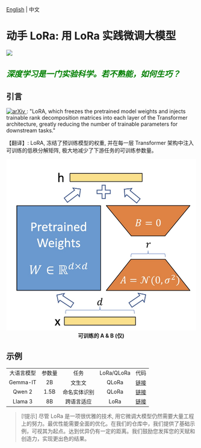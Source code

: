 [English](README.md) | 中文
<h1>动手 LoRa: 用 LoRa 实践微调大模型</h1>
<img src="https://img.shields.io/badge/License-Apache_2.0-lightblue.svg">

<h2 style="font-family:'Comic Sans MS', sans-serif; color: green;"><em>深度学习是一门实验科学。若不熟能，如何生巧？</em></h2>

<h2>引言</h2>
<a href="https://arxiv.org/abs/2106.09685" target="_blank">
    <img src="https://img.shields.io/badge/arXiv-2106.09685-b31b1b.svg?style=plastic" alt="arXiv">
</a> : "LoRA, which freezes the pretrained model weights and injects trainable rank decomposition matrices into each
layer of the Transformer architecture, greatly reducing the number of trainable parameters for downstream tasks."
<p>【翻译】: LoRA, 冻结了预训练模型的权重, 并在每一层 Transformer 架构中注入可训练的低秩分解矩阵, 极大地减少了下游任务的可训练参数量。</p>
<img src="img/lora.jpg">
<div align="center" style="font-weight: bold;">
    可训练的 A & B (仅)
</div>

<h2>示例</h2>
<div align="center">
      <table style="text-align: center;">
          <tr>
            <td>大语言模型</td>
            <td>参数量</td>
            <td>任务</td>
            <td>LoRa/QLoRa</td>
            <td>代码</td>
          </tr>
          <tr>
            <td>Gemma-IT</td>
            <td>2B</td>
            <td>文生文</td>
            <td>QLoRa</td>
            <td><a href="examples/gemma_text2text">链接</a></td>
          </tr>
          <tr>
            <td>Qwen 2</td>
            <td>1.5B</td>
            <td>命名实体识别</td>
            <td>QLoRa</td>
            <td><a href="examples/qwen_ner">链接</a></td>
          </tr>
          <tr>
            <td>Llama 3</td>
            <td>8B</td>
            <td>跨语言适应</td>
            <td>LoRa</td>
            <td><a href="examples/llama_chinese">链接</a></td>
          </tr>
      </table>
  </div>

> [!提示]
> 尽管 LoRa 是一项很优雅的技术, 用它微调大模型仍然需要大量工程上的努力。最优性能需要全面的优化。在我们的仓库中，我们提供了基础示例，可视其为起点。达到优异仍有一定的距离。我们鼓励您发挥您的天赋和创造力，实现更出色的结果。